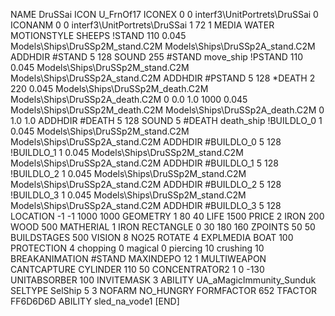 NAME DruSSai
ICON U_FrnOf17
ICONEX 0 0 interf3\UnitPortrets\DruSSai 0
ICONANM 0 0 interf3\UnitPortrets\DruSSai 1 72 1
MEDIA WATER
MOTIONSTYLE SHEEPS
!STAND   110 0.045 Models\Ships\DruSSp2M_stand.C2M  Models\Ships\DruSSp2A_stand.C2M
ADDHDIR #STAND 5 128
SOUND 255 #STAND move_ship
!PSTAND   110 0.045 Models\Ships\DruSSp2M_stand.C2M  Models\Ships\DruSSp2A_stand.C2M
ADDHDIR #PSTAND 5 128
*DEATH  2 220 0.045 Models\Ships\DruSSp2M_death.C2M Models\Ships\DruSSp2A_death.C2M 0 0.0 1.0  1000 0.045 Models\Ships\DruSSp2M_death.C2M Models\Ships\DruSSp2A_death.C2M 0 1.0 1.0
ADDHDIR #DEATH 5 128
SOUND 5 #DEATH death_ship
!BUILDLO_0   1 0.045 Models\Ships\DruSSp2M_stand.C2M  Models\Ships\DruSSp2A_stand.C2M
ADDHDIR #BUILDLO_0 5 128
!BUILDLO_1   1 0.045 Models\Ships\DruSSp2M_stand.C2M  Models\Ships\DruSSp2A_stand.C2M
ADDHDIR #BUILDLO_1 5 128
!BUILDLO_2   1 0.045 Models\Ships\DruSSp2M_stand.C2M  Models\Ships\DruSSp2A_stand.C2M
ADDHDIR #BUILDLO_2 5 128
!BUILDLO_3   1 0.045 Models\Ships\DruSSp2M_stand.C2M  Models\Ships\DruSSp2A_stand.C2M
ADDHDIR #BUILDLO_3 5 128
LOCATION -1 -1 1000 1000
GEOMETRY 1 80 40
LIFE     1500
PRICE 2 IRON 200 WOOD 500
MATHERIAL 1 IRON
RECTANGLE 0 30 180 160
ZPOINTS   50 50
BUILDSTAGES 500
VISION 8
NO25
ROTATE 4
EXPLMEDIA BOAT 100
PROTECTION 4 chopping 0 magical 0 piercing 10 crushing 10
BREAKANIMATION #STAND
MAXINDEPO 12 1
MULTIWEAPON
CANTCAPTURE
CYLINDER 110 50
CONCENTRATOR2 1   0 -130
UNITABSORBER 100
INVITEMASK 3
ABILITY	UA_aMagicImmunity_Sunduk
SELTYPE SelShip 5 3
NOFARM
NO_HUNGRY
FORMFACTOR 652
TFACTOR FF6D6D6D
ABILITY sled_na_vode1
[END]
